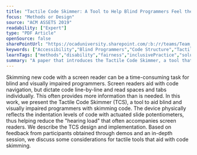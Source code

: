 ```yaml
---
title: "Tactile Code Skimmer: A Tool to Help Blind Programmers Feel the Structure of Code"
focus: "Methods or Design"
source: "ACM ASSETS 2019"
readability: ["Expert"]
type: "PDF Article"
openSource: false
sharePointUrl: "https://ocaduniversity.sharepoint.com/:b:/r/teams/Team_WeCount/Shared%20Documents/Resources%20and%20Tools/Literature%20(curated)/Tactile%20Code%20Skimmer.pdf?csf=1&web=1&e=yOcVDL"
keywords: ["Accessibility","Blind Programmers","Code Structure","Tactile Aids","Visually Impaired"]
learnTags: ["methods","disability","fairness","inclusivePractice","solution"]
summary: "A paper that introduces the Tactile Code Skimmer, a tool that helps blind and visually impaired programmers skim code. "
---
```

Skimming new code with a screen reader can be a time-consuming task for blind and visually impaired programmers. Screen readers aid with code navigation, but dictate code line-by-line and read spaces and tabs individually. This often provides more information than is needed. In this work, we present the Tactile Code Skimmer (TCS), a tool to aid blind and visually impaired programmers with skimming code. The device physically reflects the indentation levels of code with actuated slide potentiometers, thus helping reduce the "hearing load" that often accompanies screen readers. We describe the TCS design and implementation. Based on feedback from participants obtained through demos and an in-depth session, we discuss some considerations for tactile tools that aid with code skimming.
